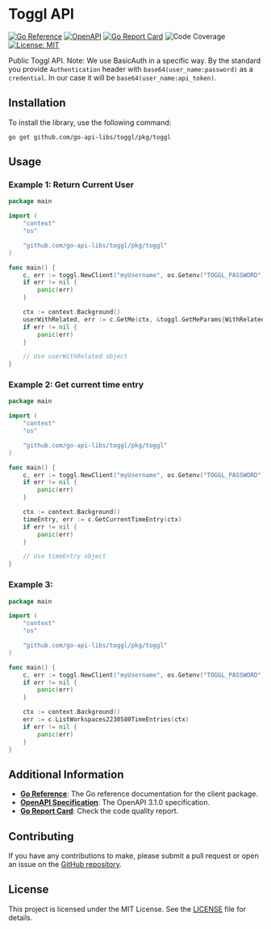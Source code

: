 # Toggl API
[![Go Reference](https://pkg.go.dev/badge/github.com/go-api-libs/toggl.svg)](https://pkg.go.dev/github.com/go-api-libs/toggl/pkg/toggl)
[![OpenAPI](https://img.shields.io/badge/OpenAPI-3.1-blue)](/api/openapi.json)
[![Go Report Card](https://goreportcard.com/badge/github.com/go-api-libs/toggl)](https://goreportcard.com/report/github.com/go-api-libs/toggl)
![Code Coverage](https://img.shields.io/badge/coverage-50%25-yellow)
[![License: MIT](https://img.shields.io/badge/License-MIT-yellow.svg)](./LICENSE)

Public Toggl API.
Note:
We use BasicAuth in a specific way. By the standard you provide `Authentication` header with `base64(user_name:password)` as a `credential`.
In our case it will be `base64(user_name:api_token)`.

## Installation

To install the library, use the following command:

```shell
go get github.com/go-api-libs/toggl/pkg/toggl
```

## Usage

### Example 1: Return Current User

```go
package main

import (
	"context"
	"os"

	"github.com/go-api-libs/toggl/pkg/toggl"
)

func main() {
	c, err := toggl.NewClient("myUsername", os.Getenv("TOGGL_PASSWORD"))
	if err != nil {
		panic(err)
	}

	ctx := context.Background()
	userWithRelated, err := c.GetMe(ctx, &toggl.GetMeParams{WithRelatedData: true})
	if err != nil {
		panic(err)
	}

	// Use userWithRelated object
}

```

### Example 2: Get current time entry

```go
package main

import (
	"context"
	"os"

	"github.com/go-api-libs/toggl/pkg/toggl"
)

func main() {
	c, err := toggl.NewClient("myUsername", os.Getenv("TOGGL_PASSWORD"))
	if err != nil {
		panic(err)
	}

	ctx := context.Background()
	timeEntry, err := c.GetCurrentTimeEntry(ctx)
	if err != nil {
		panic(err)
	}

	// Use timeEntry object
}

```

### Example 3: 

```go
package main

import (
	"context"
	"os"

	"github.com/go-api-libs/toggl/pkg/toggl"
)

func main() {
	c, err := toggl.NewClient("myUsername", os.Getenv("TOGGL_PASSWORD"))
	if err != nil {
		panic(err)
	}

	ctx := context.Background()
	err := c.ListWorkspaces2230580TimeEntries(ctx)
	if err != nil {
		panic(err)
	}
}

```

## Additional Information

- [**Go Reference**](https://pkg.go.dev/github.com/go-api-libs/toggl/pkg/toggl): The Go reference documentation for the client package.
- [**OpenAPI Specification**](./api/openapi.json): The OpenAPI 3.1.0 specification.
- [**Go Report Card**](https://goreportcard.com/report/github.com/go-api-libs/toggl): Check the code quality report.

## Contributing

If you have any contributions to make, please submit a pull request or open an issue on the [GitHub repository](https://github.com/go-api-libs/toggl).

## License

This project is licensed under the MIT License. See the [LICENSE](./LICENSE) file for details.
